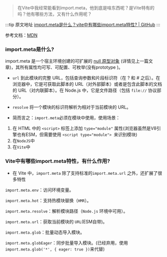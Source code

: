 > 在Vite中我经常能看到import.meta，他到底是啥东西呢？是Vite特有的吗？他有哪些方法，又有什么作用呢？

  :::tip 原文地址
  [import.meta是什么？vite中有哪些import.meta特性? | GitHub](https://github.com/jynba/jynba.github.io/issues/74)
  :::
  
参考文档：[MDN](https://developer.mozilla.org/zh-CN/docs/Web/JavaScript/Reference/Operators/import.meta)

### import.meta是什么?
import.meta 是一个宿主环境创建的可扩展的 [null 原型对象](https://github.com/jynba/jynba.github.io/issues/72) (详情见上一篇文章)，其所有属性均可写、可配置、可枚举(没有prototype )。

* `url`
到此模块的完整 URL，包括查询参数和片段标识符（在 ? 和 # 之后）。在浏览器中，它是可获取此脚本的 URL（对外部脚本）或者是包含此脚本的文档的 URL（对内联脚本）。在 Node.js 中，它是文件路径（包括 `file://` 协议部分）。

* `resolve`
将一个模块的标识符解析为相对于当前模块的 URL。

* 简而言之：`import.meta`必须在模块中使用，使用场景：
1. 在 HTML 中的 `<script>` 标签上添加 `type="module"` 属性(浏览器虽然是V8引擎也有ESM，但需要使用 `<script type="module"> `来识别模块)
2. 在`NodeJS`中
3. 在`Vite`中

### Vite中有哪些import.meta特性，有什么作用?

* 在 Vite 中，`import.meta` 除了支持标准的`import.meta.url` 之外，还扩展了很多特性

`import.meta.env`：访问环境变量。

`import.meta.hot`：支持热模块替换（`HMR`）。

`import.meta.resolve`：解析模块路径（`Node.js` 环境中可用）。

`import.meta.url`：获取当前模块的 `URL`(ESM自带)。

`import.meta.glob`：批量动态导入模块。

`import.meta.globEager`：同步批量导入模块。(已经弃用，使用` import.meta.glob('*', { eager: true }) `来代替)